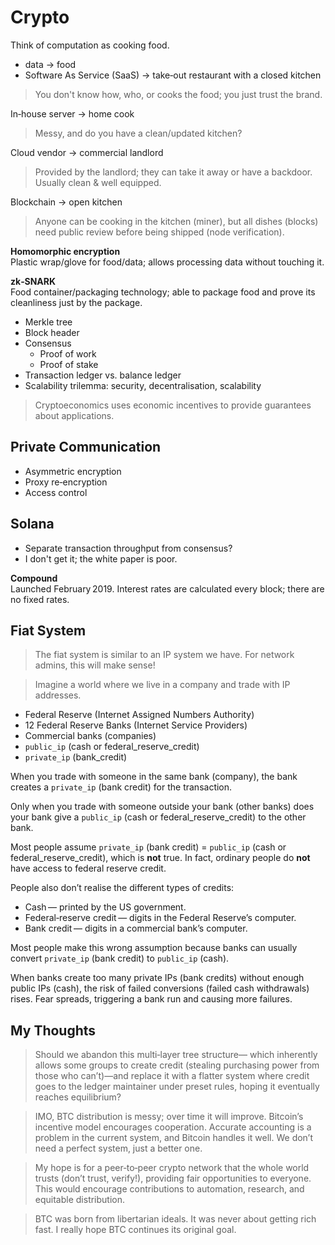 # Crypto

Think of computation as cooking food.

- data → food  
- Software As Service (SaaS) → take‑out restaurant with a closed kitchen  

> You don't know how, who, or cooks the food; you just trust the brand.

In‑house server → home cook  

> Messy, and do you have a clean/updated kitchen?

Cloud vendor → commercial landlord  

> Provided by the landlord; they can take it away or have a backdoor. Usually clean & well equipped.

Blockchain → open kitchen  

> Anyone can be cooking in the kitchen (miner), but all dishes (blocks) need public review before being shipped (node verification).

**Homomorphic encryption**  
Plastic wrap/glove for food/data; allows processing data without touching it.

**zk‑SNARK**  
Food container/packaging technology; able to package food and prove its cleanliness just by the package.

- Merkle tree
- Block header
- Consensus
  - Proof of work
  - Proof of stake
- Transaction ledger vs. balance ledger
- Scalability trilemma: security, decentralisation, scalability

> Cryptoeconomics uses economic incentives to provide guarantees about applications.

## Private Communication
- Asymmetric encryption
- Proxy re‑encryption
- Access control

## Solana
- Separate transaction throughput from consensus?
- I don't get it; the white paper is poor.

**Compound**  
Launched February 2019. Interest rates are calculated every block; there are no fixed rates.

## Fiat System
> The fiat system is similar to an IP system we have. For network admins, this will make sense!

> Imagine a world where we live in a company and trade with IP addresses.

- Federal Reserve (Internet Assigned Numbers Authority)
- 12 Federal Reserve Banks (Internet Service Providers)
- Commercial banks (companies)
- `public_ip` (cash or federal_reserve_credit)
- `private_ip` (bank_credit)

When you trade with someone in the same bank (company), the bank creates a `private_ip` (bank credit) for the transaction.

Only when you trade with someone outside your bank (other banks) does your bank give a `public_ip` (cash or federal_reserve_credit) to the other bank.

Most people assume `private_ip` (bank credit) = `public_ip` (cash or federal_reserve_credit), which is **not** true. In fact, ordinary people do **not** have access to federal reserve credit.

People also don’t realise the different types of credits:
- Cash — printed by the US government.
- Federal‑reserve credit — digits in the Federal Reserve’s computer.
- Bank credit — digits in a commercial bank’s computer.

Most people make this wrong assumption because banks can usually convert `private_ip` (bank credit) to `public_ip` (cash).

When banks create too many private IPs (bank credits) without enough public IPs (cash), the risk of failed conversions (failed cash withdrawals) rises. Fear spreads, triggering a bank run and causing more failures.

## My Thoughts
> Should we abandon this multi‑layer tree structure— which inherently allows some groups to create credit (stealing purchasing power from those who can’t)—and replace it with a flatter system where credit goes to the ledger maintainer under preset rules, hoping it eventually reaches equilibrium?

> IMO, BTC distribution is messy; over time it will improve. Bitcoin’s incentive model encourages cooperation. Accurate accounting is a problem in the current system, and Bitcoin handles it well. We don’t need a perfect system, just a better one.

> My hope is for a peer‑to‑peer crypto network that the whole world trusts (don’t trust, verify!), providing fair opportunities to everyone. This would encourage contributions to automation, research, and equitable distribution.

> BTC was born from libertarian ideals. It was never about getting rich fast. I really hope BTC continues its original goal.

